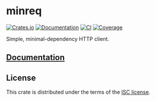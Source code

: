 # minreq
[![Crates.io](https://img.shields.io/crates/d/minreq.svg)](https://crates.io/crates/minreq)
[![Documentation](https://docs.rs/minreq/badge.svg)](https://docs.rs/minreq)
[![CI](https://img.shields.io/travis/neonmoe/minreq/0.1.2.svg)](https://travis-ci.org/neonmoe/minreq)
[![Coverage](https://img.shields.io/codecov/c/github/neonmoe/minreq/0.1.2.svg)](https://codecov.io/gh/neonmoe/minreq)

Simple, minimal-dependency HTTP client.

## [Documentation](https://docs.rs/minreq)

## License
This crate is distributed under the terms of the [ISC license](COPYING.md).
